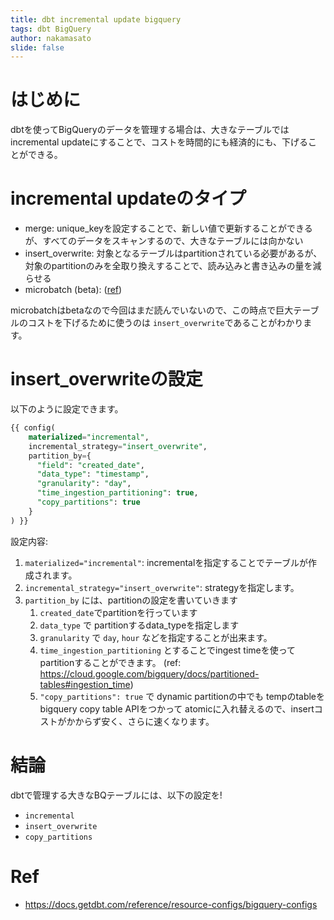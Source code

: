 ```yaml
---
title: dbt incremental update bigquery
tags: dbt BigQuery
author: nakamasato
slide: false
---
```

# はじめに

dbtを使ってBigQueryのデータを管理する場合は、大きなテーブルでは incremental updateにすることで、コストを時間的にも経済的にも、下げることができる。

# incremental updateのタイプ

- merge: unique_keyを設定することで、新しい値で更新することができるが、すべてのデータをスキャンするので、大きなテーブルには向かない
- insert_overwrite: 対象となるテーブルはpartitionされている必要があるが、対象のpartitionのみを全取り換えすることで、読み込みと書き込みの量を減らせる
- microbatch (beta): ([ref](https://docs.getdbt.com/docs/build/incremental-microbatch))

microbatchはbetaなので今回はまだ読んでいないので、この時点で巨大テーブルのコストを下げるために使うのは `insert_overwrite`であることがわかります。


# insert_overwriteの設定

以下のように設定できます。

```sql
{{ config(
    materialized="incremental",
    incremental_strategy="insert_overwrite",
    partition_by={
      "field": "created_date",
      "data_type": "timestamp",
      "granularity": "day",
      "time_ingestion_partitioning": true,
      "copy_partitions": true
    }
) }}
```

設定内容:

1. `materialized="incremental"`: incrementalを指定することでテーブルが作成されます。
1. `incremental_strategy="insert_overwrite"`: strategyを指定します。
1. `partition_by` には、partitionの設定を書いていきます
    1. `created_date`でpartitionを行っています
    1. `data_type` で partitionするdata_typeを指定します
    1. `granularity` で `day`, `hour` などを指定することが出来ます。
    1. `time_ingestion_partitioning` とすることでingest timeを使ってpartitionすることができます。 (ref: https://cloud.google.com/bigquery/docs/partitioned-tables#ingestion_time)
    1. `"copy_partitions": true` で dynamic partitionの中でも tempのtableを bigquery  copy table APIをつかって atomicに入れ替えるので、insertコストがかからず安く、さらに速くなります。


# 結論

dbtで管理する大きなBQテーブルには、以下の設定を!

- `incremental`
- `insert_overwrite`
- `copy_partitions`


# Ref

- https://docs.getdbt.com/reference/resource-configs/bigquery-configs

